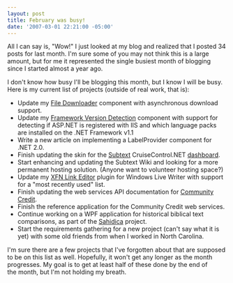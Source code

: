 ```yaml
---
layout: post
title: February was busy!
date: '2007-03-01 22:21:00 -05:00'
---
```


All I can say is, "Wow!" I just looked at my blog and realized that I posted 34 posts for last month. I'm sure some of you may not think this is a large amount, but for me it represented the single busiest month of blogging since I started almost a year ago.

I don't know how busy I'll be blogging this month, but I know I will be busy. Here is my current list of projects (outside of real work, that is):

* Update my [File Downloader](http://www.codeproject.com/useritems/filedownloader.asp?msg=1919280) component with asynchronous download support. 
* Update my [Framework Version Detection](http://www.codeproject.com/useritems/frameworkversiondetection.asp?msg=1903766) component with support for detecting if ASP.NET is registered with IIS and which language packs are installed on the .NET Framework v1.1 
* Write a new article on implementing a LabelProvider component for .NET 2.0. 
* Finish updating the skin for the [Subtext](http://subtextproject.com/) CruiseControl.NET [dashboard](http://haacked.dyndns.org/ccnet/). 
* Start enhancing and updating the Subtext Wiki and looking for a more permanent hosting solution. (Anyone want to volunteer hosting space?) 
* Update my [XFN Link Editor](http://gallery.live.com/liveItemDetail.aspx?li=217b89d0-30cb-4370-958e-f22307173ae0&l=8) plugin for Windows Live Writer with support for a "most recently used" list. 
* Finish updating the web services API documentation for [Community Credit](http://www.community-credit.com/). 
* Finish the reference application for the Community Credit web services. 
* Continue working on a WPF application for historical biblical text comparisons, as part of the [Sahidica](http://www.sahidica.com/) project. 
* Start the requirements gathering for a new project (can't say what it is yet) with some old friends from when I worked in North Carolina.

I'm sure there are a few projects that I've forgotten about that are supposed to be on this list as well. Hopefully, it won't get any longer as the month progresses. My goal is to get at least half of these done by the end of the month, but I'm not holding my breath.
